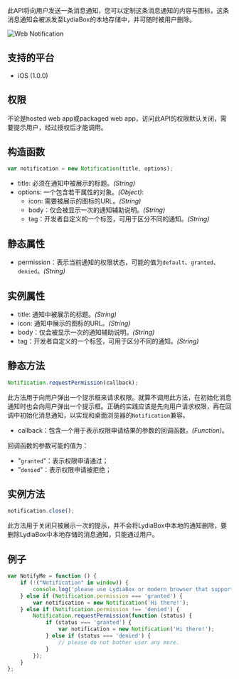 此API将向用户发送一条消息通知，您可以定制这条消息通知的内容与图标，这条消息通知会被派发至LydiaBox的本地存储中，并可随时被用户删除。

![Web Notification](%image_url%/notification_demo.gif)

## 支持的平台
* iOS (1.0.0)

## 权限
不论是hosted web app或packaged web app，访问此API的权限默认关闭，需要提示用户，经过授权后才能调用。

## 构造函数
```javascript
var notification = new Notification(title, options);
```
* title: 必须在通知中被展示的标题。*(String)*
* options: 一个包含若干属性的对象。*(Object)*:
	* icon: 需要被展示的图标的URL。*(String)*
	*  body：仅会被显示一次的通知辅助说明。*(String)*
	*  tag：开发者自定义的一个标签，可用于区分不同的通知。*(String)*

## 静态属性

* permission：表示当前通知的权限状态，可能的值为`default`、`granted`、`denied`。*(String)*

## 实例属性

* title: 通知中被展示的标题。*(String)*
* icon: 通知中展示的图标的URL。*(String)*
*  body：仅会被显示一次的通知辅助说明。*(String)*
*  tag：开发者自定义的一个标签，可用于区分不同的通知。*(String)*

## 静态方法

```javascript
Notification.requestPermission(callback);
```
此方法用于向用户弹出一个提示框来请求权限。就算不调用此方法，在初始化消息通知时也会向用户弹出一个提示框。正确的实践应该是先向用户请求权限，再在回调中初始化消息通知，以实现和桌面浏览器的`Notification`兼容。
* callback：包含一个用于表示权限申请结果的参数的回调函数。*(Function)*。

回调函数的参数可能的值为：
* "`granted`"：表示权限申请通过；
*  "`denied`"：表示权限申请被拒绝；

## 实例方法
```javascript
notification.close();
```
此方法用于关闭只被展示一次的提示，并不会将LydiaBox中本地的通知删除，要删除LydiaBox中本地存储的消息通知，只能通过用户。

## 例子

```javascript
var NotifyMe = function () {
	if (!("Notification" in window)) {
		console.log('please use LydiaBox or modern browser that supports Web Notification');
	} else if (Notification.permission === 'granted') {
		var notification = new Notification('Hi there!');
	} else if (Notification.permission !== 'denied') {
		Notification.requestPermission(function (status) {
			if (status === 'granted') {
				var notification = new Notification('Hi there!');
			} else if (status === 'denied') {
				// please do not bother user any more.
			}
		});
	}
};
```
